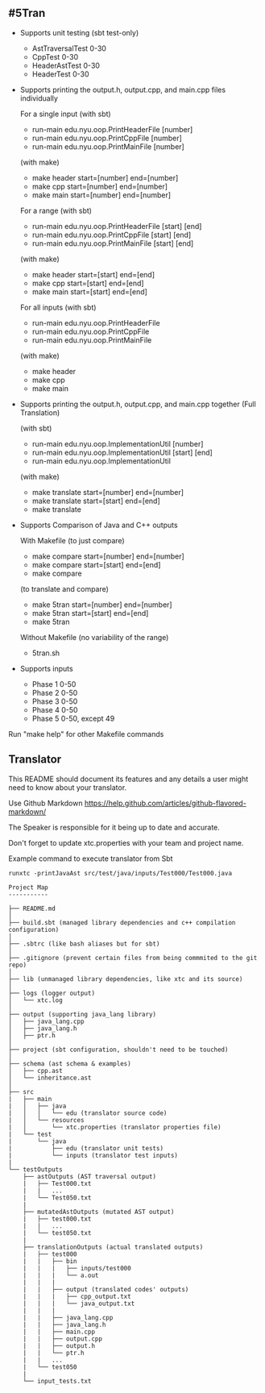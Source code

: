 #5Tran
----------

- Supports unit testing (sbt test-only)

    - AstTraversalTest 0-30
    - CppTest 0-30
    - HeaderAstTest 0-30
    - HeaderTest 0-30

- Supports printing the output.h, output.cpp, and main.cpp files individually

    For a single input
    (with sbt)
    - run-main edu.nyu.oop.PrintHeaderFile [number]
    - run-main edu.nyu.oop.PrintCppFile [number]
    - run-main edu.nyu.oop.PrintMainFile [number]

    (with make)
    - make header start=[number] end=[number]
    - make cpp start=[number] end=[number]
    - make main start=[number] end=[number]

    For a range
    (with sbt)
    - run-main edu.nyu.oop.PrintHeaderFile [start] [end]
    - run-main edu.nyu.oop.PrintCppFile [start] [end]
    - run-main edu.nyu.oop.PrintMainFile [start] [end]

    (with make)
    - make header start=[start] end=[end]
    - make cpp start=[start] end=[end]
    - make main start=[start] end=[end]

    For all inputs
    (with sbt)
    - run-main edu.nyu.oop.PrintHeaderFile
    - run-main edu.nyu.oop.PrintCppFile
    - run-main edu.nyu.oop.PrintMainFile

    (with  make)
    - make header
    - make cpp
    - make main

- Supports printing the output.h, output.cpp, and main.cpp together (Full Translation)

    (with sbt)
    - run-main edu.nyu.oop.ImplementationUtil [number]
    - run-main edu.nyu.oop.ImplementationUtil [start] [end]
    - run-main edu.nyu.oop.ImplementationUtil

    (with make)
    - make translate start=[number] end=[number]
    - make translate start=[start] end=[end]
    - make translate

- Supports Comparison of Java and C++ outputs

    With Makefile
    (to just compare)
    - make compare start=[number] end=[number]
    - make compare start=[start] end=[end]
    - make compare

    (to translate and compare)
    - make 5tran start=[number] end=[number]
    - make 5tran start=[start] end=[end]
    - make 5tran

    Without Makefile (no variability of the range)
    - 5tran.sh

- Supports inputs

    - Phase 1 0-50
    - Phase 2 0-50
    - Phase 3 0-50
    - Phase 4 0-50
    - Phase 5 0-50, except 49 

Run "make help" for other Makefile commands

Translator
----------

This README should document its features and any details a user might need to know about your translator.

Use Github Markdown https://help.github.com/articles/github-flavored-markdown/

The Speaker is responsible for it being up to date and accurate.

Don't forget to update xtc.properties with your team and project name.

Example command to execute translator from Sbt

```runxtc -printJavaAst src/test/java/inputs/Test000/Test000.java ```


```
Project Map
-----------

├── README.md
│
├── build.sbt (managed library dependencies and c++ compilation configuration)
│
├── .sbtrc (like bash aliases but for sbt)
│
├── .gitignore (prevent certain files from being commmited to the git repo)
│
├── lib (unmanaged library dependencies, like xtc and its source) 
│
├── logs (logger output)
│   └── xtc.log 
│
├── output (supporting java_lang library)
│   ├── java_lang.cpp
│   ├── java_lang.h
│   ├── ptr.h
│
├── project (sbt configuration, shouldn't need to be touched)
│
├── schema (ast schema & examples)
│   ├── cpp.ast
│   └── inheritance.ast
│
├── src 
|   ├── main
|   │   ├── java
|   │   │   └── edu (translator source code)
|   │   └── resources
|   │       └── xtc.properties (translator properties file)
|   └── test
|       └── java
|           ├── edu (translator unit tests)
|           └── inputs (translator test inputs)
|
└── testOutputs
    ├── astOutputs (AST traversal output)
    |   ├── Test000.txt
    |   |   ...
    |   └── Test050.txt
    |
    ├── mutatedAstOutputs (mutated AST output)
    |   ├── test000.txt
    |   |   ...
    |   └── test050.txt
    |
    ├── translationOutputs (actual translated outputs)
    |   ├── test000
    |   |   ├── bin
    |   |   |   ├── inputs/test000
    |   |   |   └── a.out
    |   |   |
    |   |   ├── output (translated codes' outputs)
    |   |   |   ├── cpp_output.txt
    |   |   |   └── java_output.txt
    |   |   |
    |   |   ├── java_lang.cpp
    |   |   ├── java_lang.h
    |   |   ├── main.cpp
    |   |   ├── output.cpp
    |   |   ├── output.h
    |   |   └── ptr.h
    |   |   ...
    |   └── test050
    |
    └── input_tests.txt
```
